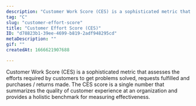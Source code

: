 ```yaml
---
description: "Customer Work Score (CES) is a sophisticated metric that assesses the efforts required by customers to get problems solved, requests fulfilled and purchases / returns made. The CES score is a single number that summarizes the quality of customer experience at an organization and provides a holistic benchmark for measuring effectiveness."
tag: "C"
slug: "customer-effort-score"
title: "Customer Effort Score (CES)"
ID: "d78823b1-39ee-4699-b819-2adf948295cd"
metaDescription: ""
gif: ""
createdAt: 1666621907688

---
```

Customer Work Score (CES) is a sophisticated metric that assesses the efforts required by customers to get problems solved, requests fulfilled and purchases / returns made. The CES score is a single number that summarizes the quality of customer experience at an organization and provides a holistic benchmark for measuring effectiveness.